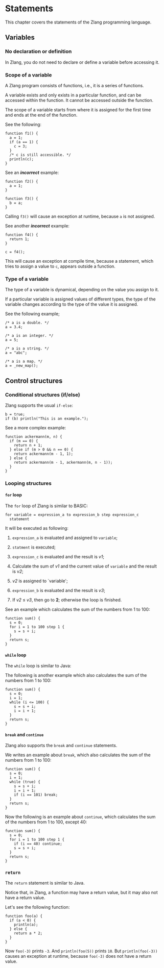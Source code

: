 # Statements

This chapter covers the statements of the Zlang programming language.

## Variables

### No declaration or definition

In Zlang, you do not need to declare or define a variable before accessing it.

### Scope of a variable

A Zlang program consists of functions, i.e., it is a series of functions.

A variable exists and only exists in a particular function,
and can be accessed within the function. It cannot be accessed outside the function.

The scope of a variable starts from where it is assigned for the first time
and ends at the end of the function.

See the following:

```
function f1() {
  a = 1;
  if (a == 1) {
    c = 3;
  }
  /* c is still accessible. */
  println(c);
}
```

See an ***incorrect*** example:

```
function f2() {
  a = 1;
}

function f3() {
  b = a;
}
```

Calling `f3()` will cause an exception at runtime, because `a` is not assigned.

See another ***incorrect*** example:

```
function f4() {
  return 1;
}

c = f4();
```

This will cause an exception at compile time,
because a statement, which tries to assign a value to `c`, appears outside a function.

### Type of a variable

The type of a variable is dynamical, depending on the value you assign to it.

If a particular variable is assigned values of different types,
the type of the variable changes according to the type of the value it is assigned.

See the following example;

```
/* a is a double. */
a = 3.4;

/* a is an integer. */
a = 5;

/* a is a string. */
a = "abc";

/* a is a map. */
a = _new_map();
```

## Control structures

### Conditional structures (if/else)

Zlang supports the usual `if-else`:

```
b = true;
if (b) println("This is an example.");
```

See a more complex example:

```
function ackermann(m, n) {
  if (m == 0) {
    return n + 1;
  } else if (m > 0 && n == 0) {
    return ackermann(m - 1, 1);
  } else {
    return ackermann(m - 1, ackermann(m, n - 1));
  }
}
```

### Looping structures

#### `for` loop

The `for` loop of Zlang is similar to BASIC:

```
for variable = expression_a to expression_b step expression_c
  statement
```

It will be executed as following:

1. `expression_a` is evaluated and assigned to `variable`;

2. `statment` is executed;

3. `expression_c` is evaluated and the result is *v1*;

4. Calculate the sum of *v1* and the current value of `variable` and the result is *v2*;

5. *v2* is assigned to `variable';
 
6. `expression_b` is evaluated and the result is *v3*;

7. If *v2* &le; *v3*, then go to **2**; otherwise the loop is finished.

See an example which calculates the sum of the numbers from 1 to 100:

```
function sum() {
  s = 0;
  for i = 1 to 100 step 1 {
    s = s + i;
  }
  return s;
}
```

#### `while` loop

The `while` loop is similar to Java:

The following is another example which also calculates the sum of the numbers from 1 to 100:

```
function sum() {
  s = 0;
  i = 1;
  while (i <= 100) {
    s = s + i;
    i = i + 1;
  }
  return s;
}
```

#### `break` and `continue`

Zlang also supports the `break` and `continue` statements.

We writes an example about `break`, which also calculates the sum of the numbers from 1 to 100:

```
function sum() {
  s = 0;
  i = 1;
  while (true) {
    s = s + i;
    i = i + 1;
    if (i == 101) break;
  }
  return s;
}
```

Now the following is an example about `continue`, which calculates the sum of the numbers from 1 to 100,
except 40:

```
function sum() {
  s = 0;
  for i = 1 to 100 step 1 {
    if (i == 40) continue;
    s = s + i;
  }
  return s;
}
```

### `return`

The `return` statement is similar to Java.

Notice that, in Zlang, a function may have a return value, but it may also not have a return value.

Let's see the following function:

```
function foo(a) {
  if (a < 0) {
    println(a);
  } else {
    return a * 2;
  }
}
```

Now `foo(-3)` prints `-3`. And `println(foo(5))` prints `10`.
But `println(foo(-3))` causes an exception at runtime, because `foo(-3)` does not have a return value.